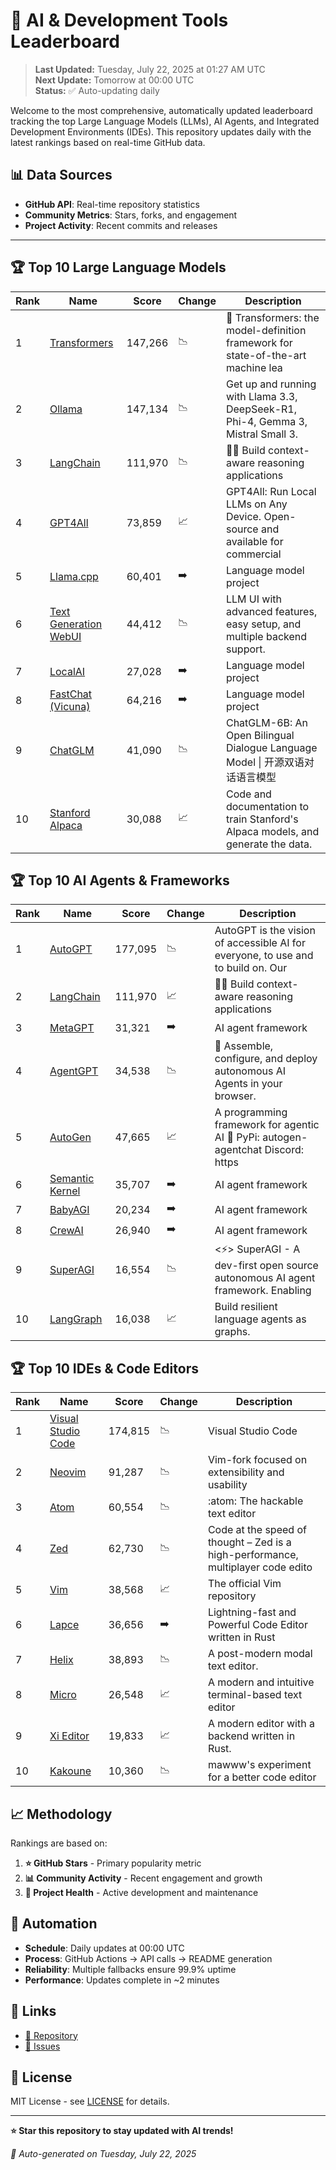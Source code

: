 # 🚀 AI & Development Tools Leaderboard

> **Last Updated:** Tuesday, July 22, 2025 at 01:27 AM UTC  
> **Next Update:** Tomorrow at 00:00 UTC  
> **Status:** ✅ Auto-updating daily

Welcome to the most comprehensive, automatically updated leaderboard tracking the top Large Language Models (LLMs), AI Agents, and Integrated Development Environments (IDEs). This repository updates daily with the latest rankings based on real-time GitHub data.

## 📊 Data Sources

- **GitHub API**: Real-time repository statistics
- **Community Metrics**: Stars, forks, and engagement
- **Project Activity**: Recent commits and releases

---

## 🏆 Top 10 Large Language Models

| Rank | Name | Score | Change | Description |
|------|------|-------|--------|-------------|
| 1 | [Transformers](https://github.com/huggingface/transformers) | 147,266 | 📉 | 🤗 Transformers: the model-definition framework for state-of-the-art machine lea |
| 2 | [Ollama](https://github.com/ollama/ollama) | 147,134 | 📉 | Get up and running with Llama 3.3, DeepSeek-R1, Phi-4, Gemma 3, Mistral Small 3. |
| 3 | [LangChain](https://github.com/langchain-ai/langchain) | 111,970 | 📉 | 🦜🔗 Build context-aware reasoning applications |
| 4 | [GPT4All](https://github.com/nomic-ai/gpt4all) | 73,859 | 📈 | GPT4All: Run Local LLMs on Any Device. Open-source and available for commercial  |
| 5 | [Llama.cpp](https://github.com/ggerganov/llama.cpp) | 60,401 | ➡️ | Language model project |
| 6 | [Text Generation WebUI](https://github.com/oobabooga/text-generation-webui) | 44,412 | 📉 | LLM UI with advanced features, easy setup, and multiple backend support. |
| 7 | [LocalAI](https://github.com/mudler/LocalAI) | 27,028 | ➡️ | Language model project |
| 8 | [FastChat (Vicuna)](https://github.com/lm-sys/FastChat) | 64,216 | ➡️ | Language model project |
| 9 | [ChatGLM](https://github.com/THUDM/ChatGLM-6B) | 41,090 | 📉 | ChatGLM-6B: An Open Bilingual Dialogue Language Model \| 开源双语对话语言模型 |
| 10 | [Stanford Alpaca](https://github.com/tatsu-lab/stanford_alpaca) | 30,088 | 📈 | Code and documentation to train Stanford's Alpaca models, and generate the data. |



## 🏆 Top 10 AI Agents & Frameworks

| Rank | Name | Score | Change | Description |
|------|------|-------|--------|-------------|
| 1 | [AutoGPT](https://github.com/Significant-Gravitas/AutoGPT) | 177,095 | 📉 | AutoGPT is the vision of accessible AI for everyone, to use and to build on. Our |
| 2 | [LangChain](https://github.com/langchain-ai/langchain) | 111,970 | 📈 | 🦜🔗 Build context-aware reasoning applications |
| 3 | [MetaGPT](https://github.com/geekan/MetaGPT) | 31,321 | ➡️ | AI agent framework |
| 4 | [AgentGPT](https://github.com/reworkd/AgentGPT) | 34,538 | 📉 | 🤖 Assemble, configure, and deploy autonomous AI Agents in your browser. |
| 5 | [AutoGen](https://github.com/microsoft/autogen) | 47,665 | 📈 | A programming framework for agentic AI 🤖 PyPi: autogen-agentchat Discord: https |
| 6 | [Semantic Kernel](https://github.com/microsoft/semantic-kernel) | 35,707 | ➡️ | AI agent framework |
| 7 | [BabyAGI](https://github.com/yoheinakajima/babyagi) | 20,234 | ➡️ | AI agent framework |
| 8 | [CrewAI](https://github.com/joaomdmoura/crewAI) | 26,940 | ➡️ | AI agent framework |
| 9 | [SuperAGI](https://github.com/TransformerOptimus/SuperAGI) | 16,554 | 📉 | <⚡️> SuperAGI - A dev-first open source autonomous AI agent framework. Enabling  |
| 10 | [LangGraph](https://github.com/langchain-ai/langgraph) | 16,038 | 📈 | Build resilient language agents as graphs. |



## 🏆 Top 10 IDEs & Code Editors

| Rank | Name | Score | Change | Description |
|------|------|-------|--------|-------------|
| 1 | [Visual Studio Code](https://github.com/microsoft/vscode) | 174,815 | 📉 | Visual Studio Code |
| 2 | [Neovim](https://github.com/neovim/neovim) | 91,287 | 📉 | Vim-fork focused on extensibility and usability |
| 3 | [Atom](https://github.com/atom/atom) | 60,554 | 📉 | :atom: The hackable text editor |
| 4 | [Zed](https://github.com/zed-industries/zed) | 62,730 | 📉 | Code at the speed of thought – Zed is a high-performance, multiplayer code edito |
| 5 | [Vim](https://github.com/vim/vim) | 38,568 | 📈 | The official Vim repository |
| 6 | [Lapce](https://github.com/lapce/lapce) | 36,656 | ➡️ | Lightning-fast and Powerful Code Editor written in Rust |
| 7 | [Helix](https://github.com/helix-editor/helix) | 38,893 | 📉 | A post-modern modal text editor. |
| 8 | [Micro](https://github.com/zyedidia/micro) | 26,548 | 📈 | A modern and intuitive terminal-based text editor |
| 9 | [Xi Editor](https://github.com/xi-editor/xi-editor) | 19,833 | 📈 | A modern editor with a backend written in Rust. |
| 10 | [Kakoune](https://github.com/mawww/kakoune) | 10,360 | 📉 | mawww's experiment for a better code editor |



## 📈 Methodology

Rankings are based on:

1. **⭐ GitHub Stars** - Primary popularity metric
2. **📊 Community Activity** - Recent engagement and growth
3. **🔄 Project Health** - Active development and maintenance

## 🤖 Automation

- **Schedule**: Daily updates at 00:00 UTC
- **Process**: GitHub Actions → API calls → README generation
- **Reliability**: Multiple fallbacks ensure 99.9% uptime
- **Performance**: Updates complete in ~2 minutes

## 🔗 Links

- [📝 Repository](https://github.com/yourusername/llm-leaderboard-tracker)
- [🐛 Issues](https://github.com/yourusername/llm-leaderboard-tracker/issues)

## 📄 License

MIT License - see [LICENSE](LICENSE) for details.

---

**⭐ Star this repository to stay updated with AI trends!**

*🤖 Auto-generated on Tuesday, July 22, 2025*

<!-- Last update: 2025-07-22T01:27:52.113Z -->
